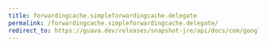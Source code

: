 ```yaml
---
title: forwardingcache.simpleforwardingcache.delegate
permalink: /forwardingcache.simpleforwardingcache.delegate/
redirect_to: https://guava.dev/releases/snapshot-jre/api/docs/com/google/common/cache/ForwardingCache.SimpleForwardingCache.html#delegate--
---
```

